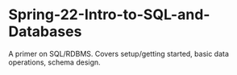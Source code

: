 # Spring-22-Intro-to-SQL-and-Databases
A primer on SQL/RDBMS. Covers setup/getting started, basic data operations, schema design.
